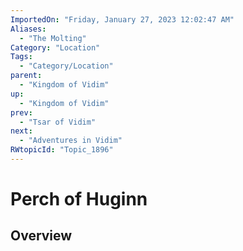 ```yaml
---
ImportedOn: "Friday, January 27, 2023 12:02:47 AM"
Aliases:
  - "The Molting"
Category: "Location"
Tags:
  - "Category/Location"
parent:
  - "Kingdom of Vidim"
up:
  - "Kingdom of Vidim"
prev:
  - "Tsar of Vidim"
next:
  - "Adventures in Vidim"
RWtopicId: "Topic_1896"
---
```

# Perch of Huginn
## Overview
